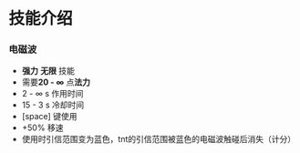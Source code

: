 # 技能介绍

### 电磁波
+ **强力** **无限** 技能
+ 需要**20 - ∞** 点**法力**
+ 2 - ∞ s 作用时间
+ 15 - 3 s 冷却时间
+ [space] 键使用
+ +50% 移速
+ 使用时引信范围变为蓝色，tnt的引信范围被蓝色的电磁波触碰后消失（计分）
